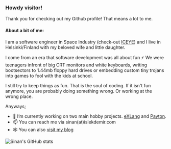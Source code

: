 ### Howdy visitor!

Thank you for checking out my Github profile! That means a lot to me. 

#### About a bit of me:

I am a software engineer in Space Industry (check-out [ICEYE](https://www.iceye.com)) and I live in Helsinki/Finland with my beloved wife and little daughter.

I come from an era that software development was all about fun ⚡ We were teenagers infront of big CRT monitors and white keyboards, writing bootsectors to 1.44mb floppy hard drives or embedding custom tiny trojans into games to fool with the kids at school. 

I still try to keep things as fun. That is the soul of coding. If it isn't fun anymore, you are probably doing something wrong. Or working at the wrong place. 

Anyways;

- 🔭 I’m currently working on two main hobby projects. [eXLang](https://github.com/sinanislekdemir/exlang) and [Payton](https://github.com/sinanislekdemir/payton).
- 📫 You can reach me via sinan(at)islekdemir.com
- 🕸️ You can also [visit my blog](https://www.islekdemir.com/)


<!--
**sinanislekdemir/sinanislekdemir** is a ✨ _special_ ✨ repository because its `README.md` (this file) appears on your GitHub profile.

Here are some ideas to get you started:

- 🔭 I’m currently working on ...
- 🌱 I’m currently learning ...
- 👯 I’m looking to collaborate on ...
- 🤔 I’m looking for help with ...
- 💬 Ask me about ...
- 📫 How to reach me: ...
- 😄 Pronouns: ...
- ⚡ Fun fact: ...
-->

![Sinan's GitHub stats](https://github-readme-stats.vercel.app/api/top-langs/?username=sinanislekdemir&theme=gruvbox)

